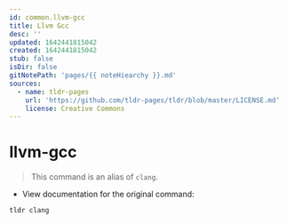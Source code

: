 ```yaml
---
id: common.llvm-gcc
title: Llvm Gcc
desc: ''
updated: 1642441815042
created: 1642441815042
stub: false
isDir: false
gitNotePath: 'pages/{{ noteHiearchy }}.md'
sources:
  - name: tldr-pages
    url: 'https://github.com/tldr-pages/tldr/blob/master/LICENSE.md'
    license: Creative Commons
---
```

# llvm-gcc

> This command is an alias of `clang`.

- View documentation for the original command:

`tldr clang`

